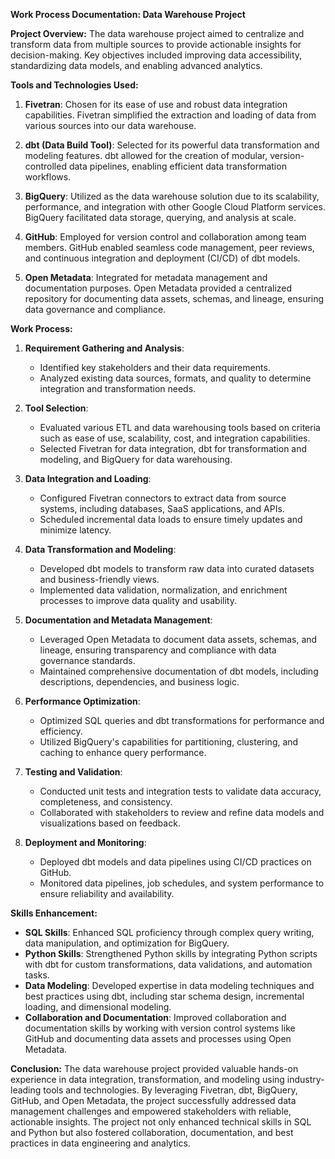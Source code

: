 **Work Process Documentation: Data Warehouse Project**

**Project Overview:**
The data warehouse project aimed to centralize and transform data from multiple sources to provide actionable insights for decision-making. Key objectives included improving data accessibility, standardizing data models, and enabling advanced analytics.

**Tools and Technologies Used:**
1. **Fivetran**: Chosen for its ease of use and robust data integration capabilities. Fivetran simplified the extraction and loading of data from various sources into our data warehouse.
   
2. **dbt (Data Build Tool)**: Selected for its powerful data transformation and modeling features. dbt allowed for the creation of modular, version-controlled data pipelines, enabling efficient data transformation workflows.
   
3. **BigQuery**: Utilized as the data warehouse solution due to its scalability, performance, and integration with other Google Cloud Platform services. BigQuery facilitated data storage, querying, and analysis at scale.
   
4. **GitHub**: Employed for version control and collaboration among team members. GitHub enabled seamless code management, peer reviews, and continuous integration and deployment (CI/CD) of dbt models.
   
5. **Open Metadata**: Integrated for metadata management and documentation purposes. Open Metadata provided a centralized repository for documenting data assets, schemas, and lineage, ensuring data governance and compliance.

**Work Process:**
1. **Requirement Gathering and Analysis**:
   - Identified key stakeholders and their data requirements.
   - Analyzed existing data sources, formats, and quality to determine integration and transformation needs.

2. **Tool Selection**:
   - Evaluated various ETL and data warehousing tools based on criteria such as ease of use, scalability, cost, and integration capabilities.
   - Selected Fivetran for data integration, dbt for transformation and modeling, and BigQuery for data warehousing.

3. **Data Integration and Loading**:
   - Configured Fivetran connectors to extract data from source systems, including databases, SaaS applications, and APIs.
   - Scheduled incremental data loads to ensure timely updates and minimize latency.

4. **Data Transformation and Modeling**:
   - Developed dbt models to transform raw data into curated datasets and business-friendly views.
   - Implemented data validation, normalization, and enrichment processes to improve data quality and usability.

5. **Documentation and Metadata Management**:
   - Leveraged Open Metadata to document data assets, schemas, and lineage, ensuring transparency and compliance with data governance standards.
   - Maintained comprehensive documentation of dbt models, including descriptions, dependencies, and business logic.

6. **Performance Optimization**:
   - Optimized SQL queries and dbt transformations for performance and efficiency.
   - Utilized BigQuery's capabilities for partitioning, clustering, and caching to enhance query performance.

7. **Testing and Validation**:
   - Conducted unit tests and integration tests to validate data accuracy, completeness, and consistency.
   - Collaborated with stakeholders to review and refine data models and visualizations based on feedback.

8. **Deployment and Monitoring**:
   - Deployed dbt models and data pipelines using CI/CD practices on GitHub.
   - Monitored data pipelines, job schedules, and system performance to ensure reliability and availability.

**Skills Enhancement:**
- **SQL Skills**: Enhanced SQL proficiency through complex query writing, data manipulation, and optimization for BigQuery.
- **Python Skills**: Strengthened Python skills by integrating Python scripts with dbt for custom transformations, data validations, and automation tasks.
- **Data Modeling**: Developed expertise in data modeling techniques and best practices using dbt, including star schema design, incremental loading, and dimensional modeling.
- **Collaboration and Documentation**: Improved collaboration and documentation skills by working with version control systems like GitHub and documenting data assets and processes using Open Metadata.

**Conclusion:**
The data warehouse project provided valuable hands-on experience in data integration, transformation, and modeling using industry-leading tools and technologies. By leveraging Fivetran, dbt, BigQuery, GitHub, and Open Metadata, the project successfully addressed data management challenges and empowered stakeholders with reliable, actionable insights. The project not only enhanced technical skills in SQL and Python but also fostered collaboration, documentation, and best practices in data engineering and analytics.

